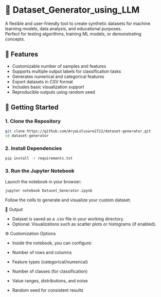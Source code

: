 # 🧠 Dataset_Generator_using_LLM

A flexible and user-friendly tool to create synthetic datasets for machine learning models, data analysis, and educational purposes.\
Perfect for testing algorithms, training ML models, or demonstrating concepts.

## 📌 Features

- Customizable number of samples and features
- Supports multiple output labels for classification tasks
- Generates numerical and categorical features
- Export datasets in CSV format
- Includes basic visualization support
- Reproducible outputs using random seed

## 🚀 Getting Started

### 1. Clone the Repository
```bash
git clone https://github.com/AryaLolusare2712/dataset-generator.git
cd dataset-generator
```

### 2. Install Dependencies
```bash
pip install -r requirements.txt
```

### 3. Run the Jupyter Notebook
Launch the notebook in your browser:

```bash
jupyter notebook Dataset_Generator.ipynb
```
Follow the cells to generate and visualize your custom dataset.

📁 Output
- Dataset is saved as a .csv file in your working directory.
- Optional: Visualizations such as scatter plots or histograms (if enabled).

⚙️ Customization Options
- Inside the notebook, you can configure:
- Number of rows and columns
- Feature types (categorical/numerical)

- Number of classes (for classification)

- Value ranges, distributions, and noise

- Random seed for consistent results

